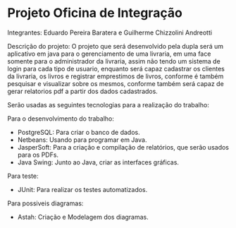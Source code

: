 # Projeto Oficina de Integração
Integrantes: Eduardo Pereira Baratera e Guilherme Chizzolini Andreotti

Descrição do projeto:
O projeto que será desenvolvido pela dupla será um aplicativo em java para o gerenciamento de uma livraria, em uma face somente para o administrador da livraria, assim não tendo um sistema de login para cada tipo de usuario, enquanto será capaz cadastrar os clientes da livraria, os livros e registrar emprestimos de livros, conforme é também pesquisar e visualizar sobre os mesmos, conforme também será capaz de gerar relatorios pdf a partir dos dados cadastrados.

Serão usadas as seguintes tecnologias para a realização do trabalho:
 
 Para o desenvolvimento do trabalho:
 - PostgreSQL: Para criar o banco de dados.
 - Netbeans: Usando para programar em Java.
 - JasperSoft: Para a criação e compilação de relatórios, que serão usados para os PDFs.
 - Java Swing: Junto ao Java, criar as interfaces gráficas.

 Para teste:
 - JUnit: Para realizar os testes automatizados.
 
 Para possiveis diagramas:
 - Astah: Criação e Modelagem dos diagramas.


